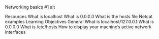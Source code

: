 Networking basics #1
alt

Resources
What is localhost
What is 0.0.0.0
What is the hosts file
Netcat examples
Learning Objectives
General
What is localhost/127.0.0.1
What is 0.0.0.0
What is /etc/hosts
How to display your machine’s active network interfaces
